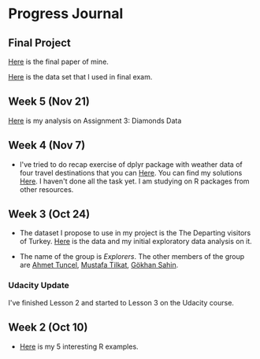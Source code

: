 
# Progress Journal

## Final Project

[Here](https://github.com/MEF-BDA503/pj-Bengisunz/blob/master/files/Bengisu_Final_03.html) is the final paper of mine.

[Here](https://github.com/MEF-BDA503/pj-Bengisunz/blob/master/files/foreignstudentstr.RData) is the data set that l used in final exam.

## Week 5 (Nov 21)

[Here](files/diamonds_price_prediction_r_markdownfile_v3.html) is my analysis on Assignment 3: Diamonds Data


## Week 4 (Nov 7)

+ l've tried to do recap exercise of dplyr package with weather data of four travel destinations that you can [Here](https://mef-bda503.github.io/files/tidyverse_recap_p1.html). You can find my solutions [Here](files/Travel_Weather_Exercise.html). I haven't done all the task yet. l am studying on R packages from other resources. 



## Week 3 (Oct 24)

+ The dataset I propose to use in my project is the The Departing visitors of Turkey. [Here](files/TurismStats.html) is the data and my initial exploratory data analysis on it.

 + The name of the group is _Explorers_. The other members of the group are 
   [Ahmet Tuncel](https://github.com/MEF-BDA503/pj-AhmetTuncel),
   [Mustafa Tilkat](https://github.com/MEF-BDA503/pj-mustafatilkat),
   [Gökhan Sahin](https://github.com/MEF-BDA503/pj-gokhansahin4).

### Udacity Update

I've finished Lesson 2 and started to Lesson 3 on the Udacity course.


## Week 2 (Oct 10)

+ [Here](files/R_Resources.html) is my 5 interesting R examples. 

